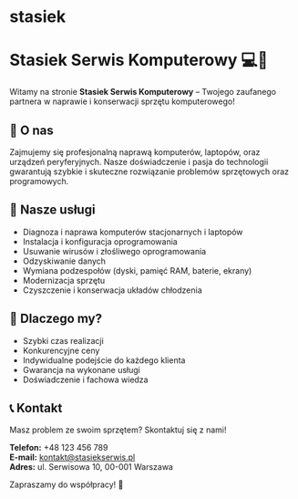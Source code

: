 # stasiek
# Stasiek Serwis Komputerowy 💻🔧

Witamy na stronie **Stasiek Serwis Komputerowy** – Twojego zaufanego partnera w naprawie i konserwacji sprzętu komputerowego!

## 📌 O nas
Zajmujemy się profesjonalną naprawą komputerów, laptopów, oraz urządzeń peryferyjnych. Nasze doświadczenie i pasja do technologii gwarantują szybkie i skuteczne rozwiązanie problemów sprzętowych oraz programowych.

## 🔑 Nasze usługi
- Diagnoza i naprawa komputerów stacjonarnych i laptopów
- Instalacja i konfiguracja oprogramowania
- Usuwanie wirusów i złośliwego oprogramowania
- Odzyskiwanie danych
- Wymiana podzespołów (dyski, pamięć RAM, baterie, ekrany)
- Modernizacja sprzętu
- Czyszczenie i konserwacja układów chłodzenia

## 🎯 Dlaczego my?
- Szybki czas realizacji
- Konkurencyjne ceny
- Indywidualne podejście do każdego klienta
- Gwarancja na wykonane usługi
- Doświadczenie i fachowa wiedza

## 📞 Kontakt
Masz problem ze swoim sprzętem? Skontaktuj się z nami!

**Telefon:** +48 123 456 789  
**E-mail:** kontakt@stasiekserwis.pl  
**Adres:** ul. Serwisowa 10, 00-001 Warszawa  

Zapraszamy do współpracy! 🚀
